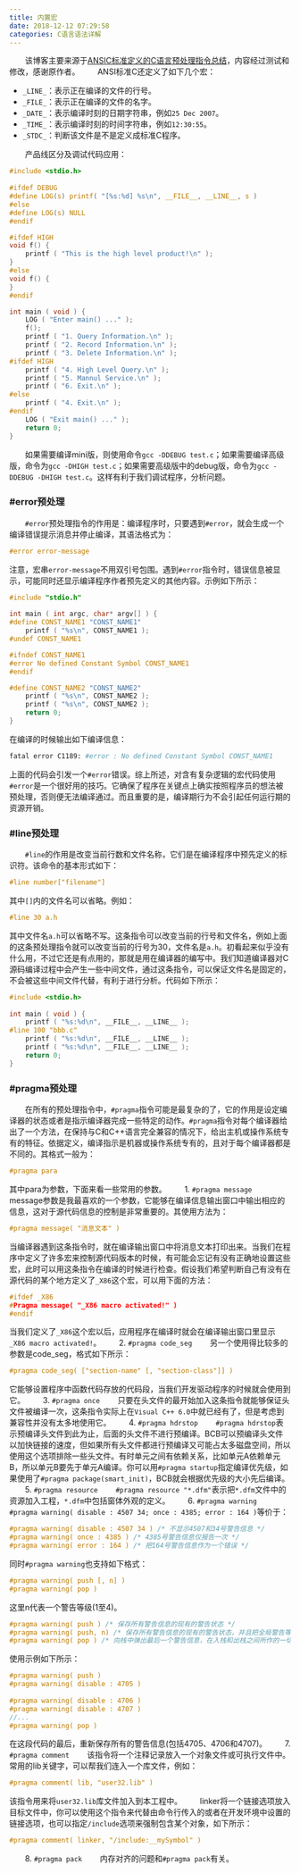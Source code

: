 ```yaml
---
title: 内置宏
date: 2018-12-12 07:29:58
categories: C语言语法详解
---
```

&emsp;&emsp;该博客主要来源于[ANSIC标准定义的C语言预处理指令总结](https://blog.csdn.net/zxnsirius/article/details/51158895)，内容经过测试和修改，感谢原作者。
&emsp;&emsp;ANSI标准C还定义了如下几个宏：

- `_LINE_`：表示正在编译的文件的行号。
- `_FILE_`：表示正在编译的文件的名字。
- `_DATE_`：表示编译时刻的日期字符串，例如`25 Dec 2007`。
- `_TIME_`：表示编译时刻的时间字符串，例如`12:30:55`。
- `_STDC_`：判断该文件是不是定义成标准C程序。

&emsp;&emsp;产品线区分及调试代码应用：

``` c
#include <stdio.h>
​
#ifdef DEBUG
#define LOG(s) printf( "[%s:%d] %s\n", __FILE__, __LINE__, s )
#else
#define LOG(s) NULL
#endif​

#ifdef HIGH
void f() {
    printf ( "This is the high level product!\n" );
}
#else
void f() {
}
#endif

int main ( void ) {
    LOG ( "Enter main() ..." );
    f();
    printf ( "1. Query Information.\n" );
    printf ( "2. Record Information.\n" );
    printf ( "3. Delete Information.\n" );
#ifdef HIGH
    printf ( "4. High Level Query.\n" );
    printf ( "5. Mannul Service.\n" );
    printf ( "6. Exit.\n" );
#else
    printf ( "4. Exit.\n" );
#endif
    LOG ( "Exit main() ..." );
    return 0;
}
```

&emsp;&emsp;如果需要编译mini版，则使用命令`gcc -DDEBUG test.c`；如果需要编译高级版，命令为`gcc -DHIGH test.c`；如果需要高级版中的debug版，命令为`gcc -DDEBUG -DHIGH test.c`。这样有利于我们调试程序，分析问题。

### #error预处理

&emsp;&emsp;`#error`预处理指令的作用是：编译程序时，只要遇到`#error`，就会生成一个编译错误提示消息并停止编译，其语法格式为：

``` c
#error error-message
```

注意，宏串`error-message`不用双引号包围。遇到`#error`指令时，错误信息被显示，可能同时还显示编译程序作者预先定义的其他内容。示例如下所示：

``` c
#include "stdio.h"
​
int main ( int argc, char* argv[] ) {
#define CONST_NAME1 "CONST_NAME1"
    printf ( "%s\n", CONST_NAME1 );
#undef CONST_NAME1

#ifndef CONST_NAME1
#error No defined Constant Symbol CONST_NAME1
#endif

#define CONST_NAME2 "CONST_NAME2"
    printf ( "%s\n", CONST_NAME2 );
    printf ( "%s\n", CONST_NAME2 );
    return 0;
}
```

在编译的时候输出如下编译信息：

``` bash
fatal error C1189: #error : No defined Constant Symbol CONST_NAME1
```

上面的代码会引发一个`#error`错误。综上所述，对含有复杂逻辑的宏代码使用`#error`是一个很好用的技巧。它确保了程序在关键点上确实按照程序员的想法被预处理，否则便无法编译通过。而且重要的是，编译期行为不会引起任何运行期的资源开销。

### #line预处理

&emsp;&emsp;`#line`的作用是改变当前行数和文件名称，它们是在编译程序中预先定义的标识符。该命令的基本形式如下：

``` c
#line number["filename"]
```

其中`[]`内的文件名可以省略。例如：

``` c
#line 30 a.h
```

其中文件名`a.h`可以省略不写。这条指令可以改变当前的行号和文件名，例如上面的这条预处理指令就可以改变当前的行号为30，文件名是`a.h`。初看起来似乎没有什么用，不过它还是有点用的，那就是用在编译器的编写中。我们知道编译器对C源码编译过程中会产生一些中间文件，通过这条指令，可以保证文件名是固定的，不会被这些中间文件代替，有利于进行分析。代码如下所示：

``` c
#include <stdio.h>
​
int main ( void ) {
    printf ( "%s:%d\n", __FILE__, __LINE__ );
#line 100 "bbb.c"
    printf ( "%s:%d\n", __FILE__, __LINE__ );
    printf ( "%s:%d\n", __FILE__, __LINE__ );
    return 0;
}
```

### #pragma预处理

&emsp;&emsp;在所有的预处理指令中，`#pragma`指令可能是最复杂的了，它的作用是设定编译器的状态或者是指示编译器完成一些特定的动作。`#pragma`指令对每个编译器给出了一个方法，在保持与C和C++语言完全兼容的情况下，给出主机或操作系统专有的特征。依据定义，编译指示是机器或操作系统专有的，且对于每个编译器都是不同的。其格式一般为：

``` c
#pragma para
```

其中para为参数，下面来看一些常用的参数。
&emsp;&emsp;1. `#pragma message`
&emsp;&emsp;message参数是我最喜欢的一个参数，它能够在编译信息输出窗口中输出相应的信息，这对于源代码信息的控制是非常重要的。其使用方法为：

``` c
#pragma message( "消息文本" )
```

当编译器遇到这条指令时，就在编译输出窗口中将消息文本打印出来。当我们在程序中定义了许多宏来控制源代码版本的时候，有可能会忘记有没有正确地设置这些宏，此时可以用这条指令在编译的时候进行检查。假设我们希望判断自己有没有在源代码的某个地方定义了`_X86`这个宏，可以用下面的方法：

``` c
#ifdef _X86
#Pragma message( "_X86 macro activated!" )
#endif
```

当我们定义了`_X86`这个宏以后，应用程序在编译时就会在编译输出窗口里显示`_X86 macro activated!`。
&emsp;&emsp;2. `#pragma code_seg`
&emsp;&emsp;另一个使用得比较多的参数是code_seg，格式如下所示：

``` c
#pragma code_seg( ["section-name" [, "section-class"]] )
```

它能够设置程序中函数代码存放的代码段，当我们开发驱动程序的时候就会使用到它。
&emsp;&emsp;3. `#pragma once`
&emsp;&emsp;只要在头文件的最开始加入这条指令就能够保证头文件被编译一次，这条指令实际上在`Visual C++ 6.0`中就已经有了，但是考虑到兼容性并没有太多地使用它。
&emsp;&emsp;4. `#pragma hdrstop`
&emsp;&emsp;`#pragma hdrstop`表示预编译头文件到此为止，后面的头文件不进行预编译。BCB可以预编译头文件以加快链接的速度，但如果所有头文件都进行预编译又可能占太多磁盘空间，所以使用这个选项排除一些头文件。有时单元之间有依赖关系，比如单元A依赖单元B，所以单元B要先于单元A编译。你可以用`#pragma startup`指定编译优先级，如果使用了`#pragma package(smart_init)`，BCB就会根据优先级的大小先后编译。
&emsp;&emsp;5. `#pragma resource`
&emsp;&emsp;`#pragma resource "*.dfm"`表示把`*.dfm`文件中的资源加入工程，`*.dfm`中包括窗体外观的定义。
&emsp;&emsp;6. `#pragma warning`
&emsp;&emsp;`#pragma warning( disable : 4507 34; once : 4385; error : 164 )`等价于：

``` c
#pragma warning( disable : 4507 34 ) /* 不显示4507和34号警告信息 */
#pragma warning( once : 4385 ) /* 4385号警告信息仅报告一次 */
#pragma warning( error : 164 ) /* 把164号警告信息作为一个错误 */
```

同时`#pragma warning`也支持如下格式：

``` c
#pragma warning( push [, n] )
#pragma warning( pop )
```

这里n代表一个警告等级(1至4)。

``` c
#pragma warning( push ) /* 保存所有警告信息的现有的警告状态 */
#pragma warning( push, n) /* 保存所有警告信息的现有的警告状态，并且把全局警告等级设定为n */
#pragma warning( pop ) /* 向栈中弹出最后一个警告信息，在入栈和出栈之间所作的一切改动取消 */
```

使用示例如下所示：

``` c
#pragma warning( push )
#pragma warning( disable : 4705 )
​
#pragma warning( disable : 4706 )
#pragma warning( disable : 4707 )
//...
#pragma warning( pop )
```

在这段代码的最后，重新保存所有的警告信息(包括4705、4706和4707)。
&emsp;&emsp;7. `#pragma comment`
&emsp;&emsp;该指令将一个注释记录放入一个对象文件或可执行文件中。常用的lib关键字，可以帮我们连入一个库文件，例如：

``` c
#pragma comment( lib, "user32.lib" )
```

该指令用来将`user32.lib`库文件加入到本工程中。
&emsp;&emsp;linker将一个链接选项放入目标文件中，你可以使用这个指令来代替由命令行传入的或者在开发环境中设置的链接选项，也可以指定`/include`选项来强制包含某个对象，如下所示：

``` c
#pragma comment( linker, "/include:__mySymbol" )
```

&emsp;&emsp;8. `#pragma pack`
&emsp;&emsp;内存对齐的问题和`#pragma pack`有关。